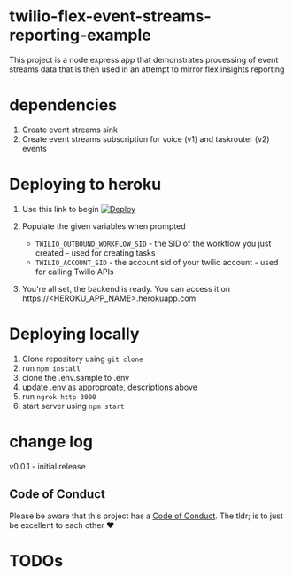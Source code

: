 # twilio-flex-event-streams-reporting-example

This project is a node express app that demonstrates processing of event streams data that is then used in an attempt to mirror flex insights reporting

# dependencies

1. Create event streams sink
2. Create event streams subscription for voice (v1) and taskrouter (v2) events

# Deploying to heroku

1. Use this link to begin [![Deploy](https://www.herokucdn.com/deploy/button.svg)](https://heroku.com/deploy?template=https://github.com/jhunter-twilio/twilio-event-streams-reporting-example/tree/main)

2. Populate the given variables when prompted

   - `TWILIO_OUTBOUND_WORKFLOW_SID` - the SID of the workflow you just created - used for creating tasks
   - `TWILIO_ACCOUNT_SID` - the account sid of your twilio account - used for calling Twilio APIs

3. You're all set, the backend is ready. You can access it on https://<HEROKU_APP_NAME>.herokuapp.com

# Deploying locally

1. Clone repository using `git clone`
2. run `npm install`
3. clone the .env.sample to .env
4. update .env as approproate, descriptions above
5. run `ngrok http 3000`
6. start server using `npm start`

# change log

v0.0.1 - initial release

## Code of Conduct

Please be aware that this project has a [Code of Conduct](https://github.com/twilio-labs/.github/blob/master/CODE_OF_CONDUCT.md). The tldr; is to just be excellent to each other ❤️

# TODOs
